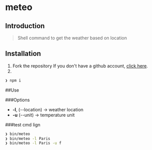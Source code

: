 # meteo

## Introduction

> Shell command to get the weather based on location

## Installation

1. Fork the repository
If you don't have a github account, [click here](https://github.com/join).
2.
```sh
❯ npm i
```

##Use

###Options 
* **-l**, (--location) -> weather location
* **-u** (--unit) -> temperature unit

###test cmd lign
```sh
❯ bin/meteo
❯ bin/meteo -l Paris
❯ bin/meteo -l Paris -u f
```


